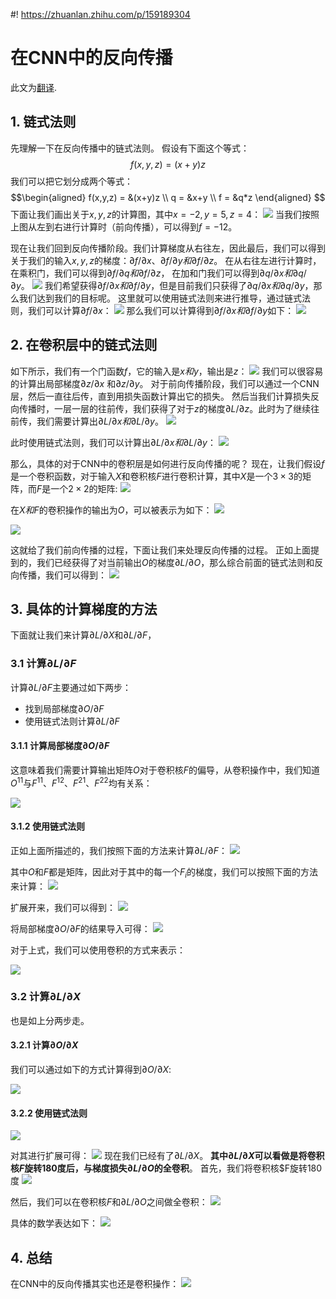 #! https://zhuanlan.zhihu.com/p/159189304
# 在CNN中的反向传播
此文为[翻译](https://medium.com/@pavisj/convolutions-and-backpropagations-46026a8f5d2c).
## 1. 链式法则
先理解一下在反向传播中的链式法则。
假设有下面这个等式：
$$f(x,y,z) = (x+y)z$$
我们可以把它划分成两个等式：
$$\begin{aligned}
    f(x,y,z) = &(x+y)z \\
    q = &x+y \\
    f = &q*z 
\end{aligned}
$$
下面让我们画出关于$x,y,z$的计算图，其中$x=-2,y=5,z=4$：
![](../../figure/38.png)
当我们按照上图从左到右进行计算时（前向传播），可以得到$f=-12$。

现在让我们回到反向传播阶段。我们计算梯度从右往左，因此最后，我们可以得到关于我们的输入$x,y,z$的梯度：$\partial f/\partial x 、 \partial f/\partial y和\partial f/\partial z$。
在从右往左进行计算时，在乘积门，我们可以得到$\partial f/\partial q和\partial f/\partial z$，
在加和门我们可以得到$\partial q/\partial x 和\partial q/\partial y$。
![](../../figure/39.png)
我们希望获得$\partial f/\partial x和\partial f/\partial y$，但是目前我们只获得了$\partial q/\partial x和\partial q/\partial y$，那么我们达到我们的目标呢。
这里就可以使用链式法则来进行推导，通过链式法则，我们可以计算$\partial f/\partial x$：
![](../../figure/40.png)
那么我们可以计算得到$\partial f/\partial x和\partial f/\partial y$如下：
![](../../figure/41.png)


## 2. 在卷积层中的链式法则
如下所示，我们有一个门函数$f$，它的输入是$x和y$，输出是$z$：
![](../../figure/42.png)
我们可以很容易的计算出局部梯度$\partial z/\partial x$ 和$\partial z/\partial y$。
对于前向传播阶段，我们可以通过一个CNN层，然后一直往后传，直到用损失函数计算出它的损失。
然后当我们计算损失反向传播时，一层一层的往前传，我们获得了对于$z$的梯度$\partial L/\partial z$。此时为了继续往前传，我们需要计算出$\partial L/\partial x和\partial L/\partial y$。
![](../../figure/43.png)

此时使用链式法则，我们可以计算出$\partial L/\partial x和\partial L/\partial y$：
![](../../figure/44.png)

那么，具体的对于CNN中的卷积层是如何进行反向传播的呢？
现在，让我们假设$f$是一个卷积函数，对于输入$X$和卷积核$F$进行卷积计算，其中$X$是一个$3\times 3$的矩阵，而$F$是一个$2\times 2$的矩阵:
![](../../figure/45.png)

在$X和F$的卷积操作的输出为$O$，可以被表示为如下：
![](../../figure/46.png)

![](../../figure/47.gif)

这就给了我们前向传播的过程，下面让我们来处理反向传播的过程。
正如上面提到的，我们已经获得了对当前输出$O$的梯度$\partial L/\partial O$，那么综合前面的链式法则和反向传播，我们可以得到：
![](../../figure/48.png)

## 3. 具体的计算梯度的方法
下面就让我们来计算$\partial L/\partial X$和$\partial L/\partial F$，
### 3.1  计算$\partial L/\partial F$
计算$\partial L/\partial F$主要通过如下两步：
- 找到局部梯度$\partial O/\partial F$
- 使用链式法则计算$\partial L/\partial F$

#### 3.1.1 计算局部梯度$\partial O/\partial F$
这意味着我们需要计算输出矩阵$O$对于卷积核$F$的偏导，从卷积操作中，我们知道$O^{11}$与$F^{11}、F^{12}、F^{21}、F^{22}$均有关系：

![](../../figure/49.png)

#### 3.1.2 使用链式法则
正如上面所描述的，我们按照下面的方法来计算$\partial L/\partial F$：
![](../../figure/50.png)

其中$O$和$F$都是矩阵，因此对于其中的每一个$F_i$的梯度，我们可以按照下面的方法来计算：
![](../../figure/51.png)

扩展开来，我们可以得到：
![](../../figure/52.png)

将局部梯度$\partial O /\partial F$的结果导入可得：
![](../../figure/53.png)

对于上式，我们可以使用卷积的方式来表示：

![](../../figure/54.png)

### 3.2  计算$\partial L/\partial X$
也是如上分两步走。
#### 3.2.1 计算$\partial O/\partial X$
我们可以通过如下的方式计算得到$\partial O/\partial X$:

![](../../figure/55.png)

#### 3.2.2 使用链式法则
![](../../figure/56.png)

对其进行扩展可得：
![](../../figure/57.png)
现在我们已经有了$\partial L/ \partial X$。
**其中$\partial L/ \partial X$可以看做是将卷积核$F$旋转180度后，与梯度损失$\partial L/ \partial O$的全卷积**。
首先，我们将卷积核$F旋转180度
![](../../figure/58.png)

然后，我们可以在卷积核$F$和$\partial L/ \partial O$之间做全卷积：
![](../../figure/59.gif)

具体的数学表达如下：
![](../../figure/60.png)

## 4. 总结
在CNN中的反向传播其实也还是卷积操作：
![](../../figure/61.png)



